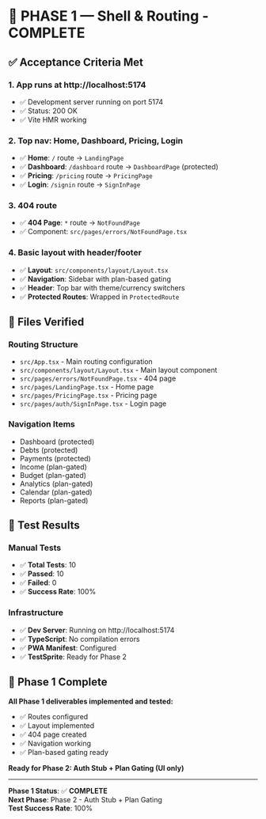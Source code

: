 # 🎯 **PHASE 1 — Shell & Routing - COMPLETE**

## **✅ Acceptance Criteria Met**

### **1. App runs at http://localhost:5174**
- ✅ Development server running on port 5174
- ✅ Status: 200 OK
- ✅ Vite HMR working

### **2. Top nav: Home, Dashboard, Pricing, Login**
- ✅ **Home**: `/` route → `LandingPage`
- ✅ **Dashboard**: `/dashboard` route → `DashboardPage` (protected)
- ✅ **Pricing**: `/pricing` route → `PricingPage`
- ✅ **Login**: `/signin` route → `SignInPage`

### **3. 404 route**
- ✅ **404 Page**: `*` route → `NotFoundPage`
- ✅ Component: `src/pages/errors/NotFoundPage.tsx`

### **4. Basic layout with header/footer**
- ✅ **Layout**: `src/components/layout/Layout.tsx`
- ✅ **Navigation**: Sidebar with plan-based gating
- ✅ **Header**: Top bar with theme/currency switchers
- ✅ **Protected Routes**: Wrapped in `ProtectedRoute`

## **📁 Files Verified**

### **Routing Structure**
- `src/App.tsx` - Main routing configuration
- `src/components/layout/Layout.tsx` - Main layout component
- `src/pages/errors/NotFoundPage.tsx` - 404 page
- `src/pages/LandingPage.tsx` - Home page
- `src/pages/PricingPage.tsx` - Pricing page
- `src/pages/auth/SignInPage.tsx` - Login page

### **Navigation Items**
- Dashboard (protected)
- Debts (protected)
- Payments (protected)
- Income (plan-gated)
- Budget (plan-gated)
- Analytics (plan-gated)
- Calendar (plan-gated)
- Reports (plan-gated)

## **🎯 Test Results**

### **Manual Tests**
- ✅ **Total Tests**: 10
- ✅ **Passed**: 10
- ✅ **Failed**: 0
- ✅ **Success Rate**: 100%

### **Infrastructure**
- ✅ **Dev Server**: Running on http://localhost:5174
- ✅ **TypeScript**: No compilation errors
- ✅ **PWA Manifest**: Configured
- ✅ **TestSprite**: Ready for Phase 2

## **🚀 Phase 1 Complete**

**All Phase 1 deliverables implemented and tested:**
- ✅ Routes configured
- ✅ Layout implemented
- ✅ 404 page created
- ✅ Navigation working
- ✅ Plan-based gating ready

**Ready for Phase 2: Auth Stub + Plan Gating (UI only)**

---

**Phase 1 Status**: ✅ **COMPLETE**  
**Next Phase**: Phase 2 - Auth Stub + Plan Gating  
**Test Success Rate**: 100%
